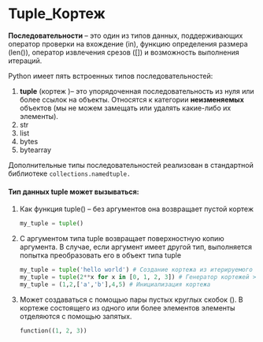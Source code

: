 # Tuple_Кортеж

**Последовательности** – это один из типов данных, поддерживающих оператор проверки на вхождение (in), функцию определения размера (len()), оператор извлечения срезов ([]) и возможность выполнения итераций.  

Python имеет пять встроенных типов последовательностей:  

1. **tuple** (кортеж )– это упорядоченная последовательность из нуля или более ссылок на объекты. Относятся к категории **неизменяемых** объектов (мы не можем замещать или удалять какие-либо их элементы).
2. str  
3. list  
4. bytes  
5. bytearray  

Дополнительные типы последовательностей реализован в стандартной библиотеке  `collections.namedtuple.`  

#### Тип данных tuple может вызываться:

1. Как функция tuple() – без аргументов она возвращает пустой кортеж

   ```python
   my_tuple = tuple()
   ```

2. C аргументом типа tuple возвращает поверхностную копию аргумента. В случае, если аргумент имеет другой тип, выполняется попытка преобразовать его в объект
   типа tuple

   ```python
   my_tuple = tuple('hello world') # Создание кортежа из итерируемого объекта >>> ('h', 'e', 'l', 'l', 'o', ' ', 'w', 'o', 'r', 'l', 'd')
   my_tuple = tuple(2**x for x in [0, 1, 2, 3]) # Генератор кортежей >>> (1, 2, 4, 8)
   my_tuple = (1,2,['a','b'],4,5) # Инициализация кортежа
   ```

3. Может создаваться с помощью пары пустых круглых скобок (). В кортеже состоящего из одного или более элементов  элементы отделяются с помощью запятых.  

   ```python
   function((1, 2, 3))
   ```

   